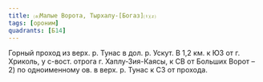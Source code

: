 ```yaml
---
title: ⒜Малые Ворота, Тырхалу-[Богаз]⒯⒵
tags: [ороним]
quadrants: [Б14]
---
```


Горный проход из верх. р. Тунас в дол. р. Ускут. В 1,2 км. к ЮЗ от г. Хриколь, у
с-вост. отрога г. Хаплу-Зия-Каясы, к СВ от Больших Ворот – 2) по одноименному
ов. в верх. р. Тунас к СЗ от прохода.
